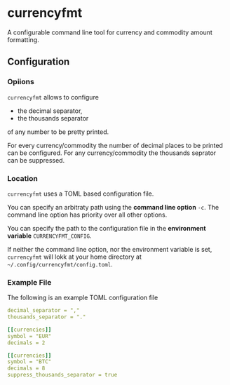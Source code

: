 # currencyfmt
A configurable command line tool for currency and commodity amount formatting.

## Configuration
### Opiions

`currencyfmt` allows to configure

* the decimal separator,
* the thousands separator

of any number to be pretty printed.

For every currency/commodity the number of decimal places to be printed can be configured.
For any currency/commodity the thousands seprator can be suppressed.

### Location

`currencyfmt` uses a TOML based configuration file.

You can specify an arbitraty path using the **command line option** `-c`.
The command line option has priority over all other options.

You can specify the path to the configuration file in the **environment variable** `CURRENCYFMT_CONFIG`.

If neither the command line option, nor the environment variable is set, `currencyfmt` will lokk at your home directory at `~/.config/currencyfmt/config.toml`.

### Example File

The following is an example TOML configuration file 

```YAML
decimal_separator = ","
thousands_separator = "."

[[currencies]]
symbol = "EUR"
decimals = 2

[[currencies]]
symbol = "BTC"
decimals = 8
suppress_thousands_separator = true
````
